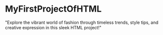 # MyFirstProjectOfHTML
"Explore the vibrant world of fashion through timeless trends, style tips, and creative expression in this sleek HTML project!"
